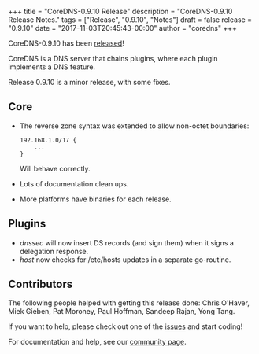+++
title = "CoreDNS-0.9.10 Release"
description = "CoreDNS-0.9.10 Release Notes."
tags = ["Release", "0.9.10", "Notes"]
draft = false
release = "0.9.10"
date = "2017-11-03T20:45:43-00:00"
author = "coredns"
+++

CoreDNS-0.9.10 has been [released](https://github.com/coredns/coredns/releases/tag/v0.9.10)!

CoreDNS is a DNS server that chains plugins, where each plugin implements a DNS feature.

Release 0.9.10 is a minor release, with some fixes.

## Core

* The reverse zone syntax was extended to allow non-octet boundaries:

   ~~~
   192.168.1.0/17 {
       ...
   }
   ~~~

   Will behave correctly.

* Lots of documentation clean ups.
* More platforms have binaries for each release.

## Plugins

* *dnssec* will now insert DS records (and sign them) when it signs a delegation response.
* *host* now checks for /etc/hosts updates in a separate go-routine.

## Contributors

The following people helped with getting this release done:
Chris O'Haver,
Miek Gieben,
Pat Moroney,
Paul Hoffman,
Sandeep Rajan,
Yong Tang.

If you want to help, please check out one of the [issues](https://github.com/coredns/coredns/issues/)
and start coding!

For documentation and help, see our [community page](https://coredns.io/community/).
